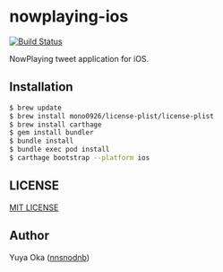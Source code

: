 # nowplaying-ios

[![Build Status](https://www.bitrise.io/app/46e890b35211fd70/status.svg?token=eG6YD8x7X8SU2glJTGMMGg)](https://www.bitrise.io/app/46e890b35211fd70)

NowPlaying tweet application for iOS.

## Installation

```bash
$ brew update
$ brew install mono0926/license-plist/license-plist
$ brew install carthage
$ gem install bundler
$ bundle install
$ bundle exec pod install
$ carthage bootstrap --platform ios
```

## LICENSE

[MIT LICENSE](LICENSE)

## Author

Yuya Oka ([nnsnodnb](https://github.com/nnsnodnb))

